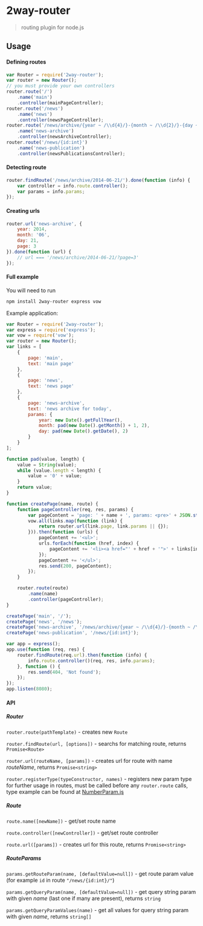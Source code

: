 2way-router
===========
> routing plugin for node.js

## Usage
#### Defining routes
```js
var Router = require('2way-router');
var router = new Router();
// you must provide your own controllers
router.route('/')
    .name('main')
    .controller(mainPageController);
router.route('/news')
    .name('news')
    .controller(newsPageController);
router.route('/news/archive/{year ~ /\\d{4}/}-{month ~ /\\d{2}/}-{day ~ /\\d{2}/}/')
    .name('news-archive')
    .controller(newsArchiveController);
router.route('/news/{id:int}')
    .name('news-publication')
    .controller(newsPublicationsController);
```
#### Detecting route
```js
router.findRoute('/news/archive/2014-06-21/').done(function (info) {
    var controller = info.route.controller();
    var params = info.params;
});
```
#### Creating urls
```js
router.url('news-archive', {
    year: 2014,
    month: '06',
    day: 21,
    page: 3
}).done(function (url) {
    // url === '/news/archive/2014-06-21/?page=3'
});
```
#### Full example
You will need to run
```bash
npm install 2way-router express vow
```
Example application:
```js
var Router = require('2way-router');
var express = require('express');
var vow = require('vow');
var router = new Router();
var links = [
	{
		page: 'main',
		text: 'main page'
	},
	{
		page: 'news',
		text: 'news page'
	},
	{
		page: 'news-archive',
		text: 'news archive for today',
		params: {
			year: new Date().getFullYear(),
			month: pad(new Date().getMonth() + 1, 2),
			day: pad(new Date().getDate(), 2)
		}
	}
];

function pad(value, length) {
	value = String(value);
	while (value.length < length) {
		value = '0' + value;
	}
	return value;
}

function createPage(name, route) {
    function pageController(req, res, params) {
		var pageContent = 'page: ' + name + ', params: <pre>' + JSON.stringify(params.merge(), null, '  ') + '</pre>';
		vow.all(links.map(function (link) {
			return router.url(link.page, link.params || {});
		})).then(function (urls) {
			pageContent += '<ul>';
			urls.forEach(function (href, index) {
				pageContent += '<li><a href="' + href + '">' + links[index].text + '</a></li>';
			});
			pageContent += '</ul>';
			res.send(200, pageContent);
		});
    }

    router.route(route)
        .name(name)
        .controller(pageController);
}

createPage('main', '/');
createPage('news', '/news');
createPage('news-archive', '/news/archive/{year ~ /\\d{4}/}-{month ~ /\\d{2}/}-{day ~ /\\d{2}/}/');
createPage('news-publication', '/news/{id:int}');

var app = express();
app.use(function (req, res) {
	router.findRoute(req.url).then(function (info) {
		info.route.controller()(req, res, info.params);
	}, function () {
		res.send(404, 'Not found');
	});
});
app.listen(8080);
```

#### API
##### Router

```router.route(pathTemplate)``` - creates new ```Route```

```router.findRoute(url, [options])``` - searchs for matching route, returns ```Promise<Route>```

```router.url(routeName, [params])``` - creates url for route with name *routeName*, returns ```Promise<string>```

```router.registerType(typeConstructor, names)``` - registers new param type for further usage in routes, must be called before any ```router.route``` calls, type example can be found at [NumberParam.js]

[NumberParam.js]: lib/param/NumberParam.js

##### Route

```route.name([newName])``` - get/set route name

```route.controller([newController])``` - get/set route controller

```route.url([params])``` - creates url for this route, returns ```Promise<string>```

##### RouteParams

```params.getRouteParam(name, [defaultValue=null])``` - get route param value (for example ```id``` in route ```"/news/{id:int}/"```)

```params.getQueryParam(name, [defaultValue=null])``` - get query string param with given *name* (last one if many are present), returns ```string```

```params.getQueryParamValues(name)``` - get all values for query string param with given *name*, returns ```string[]```

